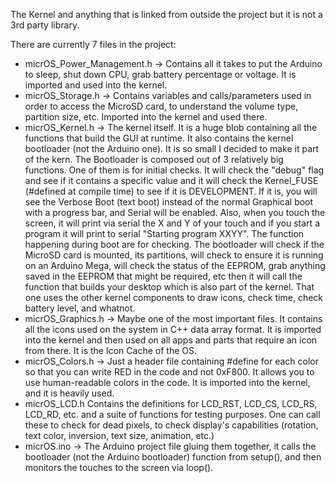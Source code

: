 The Kernel and anything that is linked from outside the project but it is not a 3rd party library.

<p>There are currently 7 files in the project:</p>

<ul>
<li>micrOS_Power_Management.h -> Contains all it takes to put the Arduino to sleep, shut down CPU, grab battery percentage or voltage. It is imported and used into the kernel.</li>
<li>micrOS_Storage.h -> Contains variables and calls/parameters used in order to access the MicroSD card, to understand the volume type, partition size, etc. Imported into the kernel and used there.</li>
<li>micrOS_Kernel.h -> The kernel itself. It is a huge blob containing all the functions that build the GUI at runtime. It also contains the kernel bootloader (not the Arduino one). It is so small I decided to make it part of the kern. The Bootloader is composed out of 3 relatively big functions. One of them is for initial checks. It will check the "debug" flag and see if it contains a specific value and it will check the Kernel_FUSE (#defined at compile time) to see if it is DEVELOPMENT. If it is, you will see the Verbose Boot (text boot) instead of the normal Graphical boot with a progress bar, and Serial will be enabled. Also, when you touch the screen, it will print via serial the X and Y of your touch and if you start a program it will print to serial "Starting program XXYY". The function happening during boot are for checking. The bootloader will check if the MicroSD card is mounted, its partitions, will check to ensure it is running on an Arduino Mega, will check the status of the EEPROM, grab anything saved in the EEPROM that might be required, etc then it will call the function that builds your desktop which is also part of the kernel. That one uses the other kernel components to draw icons, check time, check battery level, and whatnot.</li>
<li>micrOS_Graphics.h -> Maybe one of the most important files. It contains all the icons used on the system in C++ data array format. It is imported into the kernel and then used on all apps and parts that require an icon from there. It is the Icon Cache of the OS.</li>
<li>micrOS_Colors.h -> Just a header file containing #define for each color so that you can write RED in the code and not 0xF800. It allows you to use human-readable colors in the code. It is imported into the kernel, and it is heavily used.
<li>micrOS_LCD.h Contains the definitions for LCD_RST, LCD_CS, LCD_RS, LCD_RD, etc. and a suite of functions for testing purposes. One can call these to check for dead pixels, to check display's capabilities (rotation, text color, inversion, text size, animation, etc.)</li>
<li>micrOS.ino -> The Arduino project file gluing them together, it calls the bootloader (not the Arduino bootloader) function from setup(), and then monitors the touches to the screen via loop().</li>
</ul>
